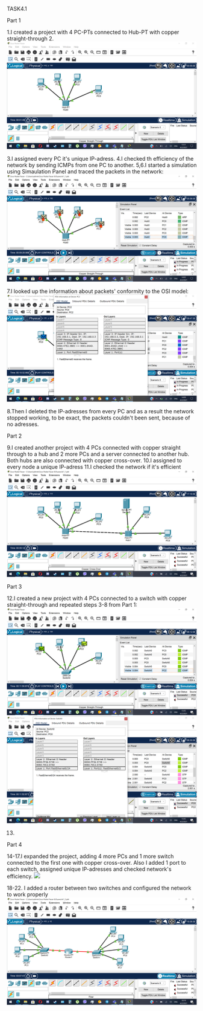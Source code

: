 TASK4.1


Part 1

1.I created a project with 4 PC-PTs connected to Hub-PT with copper straight-through
2.<img src="screenshots/1.png">

3.I assigned every PC it's unique IP-adress.
4.I checked th efficiency of the network by sending ICMPs from one PC to another.
5,6.I started a simulation using Simaulation Panel and traced the packets in the network:
<img src="screenshots/6.png">

7.I looked up the information about packets' conformity to the OSI model:
<img src="screenshots/13.png">

8.Then I deleted the IP-adresses from every PC and as a result the network stopped working, to be exact, the packets couldn't been sent, because of no adresses.


Part 2

9.I created another project with 4 PCs connected with copper straight through to a hub and 2 more PCs and a server connected to another hub. Both hubs are also connected with copper cross-over.
10.I assigned to every node a unique IP-adress
11.I checked the network if it's efficient
<img src="screenshots/14.png">


Part 3

12.I created a new project with 4 PCs connected to a switch with copper straight-through and repeated steps 3-8 from Part 1:
<img src="screenshots/17.png">
<img src="screenshots/18.png">

13.


Part 4

14-17.I expanded the project, adding 4 more PCs and 1 more switch connected to the first one with copper cross-over. Also I added 1 port to each switch, assigned unique IP-adresses and checked network's efficiency.
<img src="screenshots/19.png">

18-22. I added a router between two switches and configured the network to work properly
<img src="screenshots/20.png">

